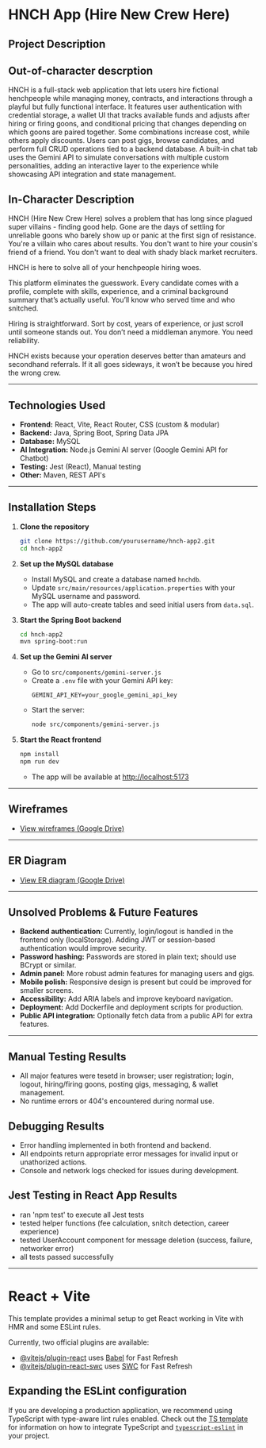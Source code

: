 # HNCH App (Hire New Crew Here)

## Project Description

## Out-of-character descrption
HNCH is a full-stack web application that lets users hire fictional henchpeople while managing money, contracts, and interactions through a playful but fully functional interface. It features user authentication with credential storage, a wallet UI that tracks available funds and adjusts after hiring or firing goons, and conditional pricing that changes depending on which goons are paired together. Some combinations increase cost, while others apply discounts. Users can post gigs, browse candidates, and perform full CRUD operations tied to a backend database. A built-in chat tab uses the Gemini API to simulate conversations with multiple custom personalities, adding an interactive layer to the experience while showcasing API integration and state management.

## In-Character Description
HNCH (Hire New Crew Here) solves a problem that has long since plagued super villains - finding good help. Gone are the days of settling for unreliable goons who barely show up or panic at the first sign of resistance. You're a villain who cares about results. You don't want to hire your cousin's friend of a friend. You don't want to deal with shady black market recruiters.

HNCH is here to solve all of your henchpeople hiring woes.

This platform eliminates the guesswork. Every candidate comes with a profile, complete with skills, experience, and a criminal background summary that’s actually useful. You’ll know who served time and who snitched.

Hiring is straightforward. Sort by cost, years of experience, or just scroll until someone stands out. You don’t need a middleman anymore. You need reliability.

HNCH exists because your operation deserves better than amateurs and secondhand referrals. If it all goes sideways, it won’t be because you hired the wrong crew.

------

## Technologies Used

- **Frontend:** React, Vite, React Router, CSS (custom & modular)
- **Backend:** Java, Spring Boot, Spring Data JPA
- **Database:** MySQL
- **AI Integration:** Node.js Gemini AI server (Google Gemini API for Chatbot)
- **Testing:** Jest (React), Manual testing
- **Other:** Maven, REST API's

------

## Installation Steps

1. **Clone the repository**
   ```sh
   git clone https://github.com/yourusername/hnch-app2.git
   cd hnch-app2
   ```

2. **Set up the MySQL database**
   - Install MySQL and create a database named `hnchdb`.
   - Update `src/main/resources/application.properties` with your MySQL username and password.
   - The app will auto-create tables and seed initial users from `data.sql`.

3. **Start the Spring Boot backend**
   ```sh
   cd hnch-app2
   mvn spring-boot:run
   ```

4. **Set up the Gemini AI server**
   - Go to `src/components/gemini-server.js`
   - Create a `.env` file with your Gemini API key:
     ```
     GEMINI_API_KEY=your_google_gemini_api_key
     ```
   - Start the server:
     ```sh
     node src/components/gemini-server.js
     ```

5. **Start the React frontend**
   ```sh
   npm install
   npm run dev
   ```
   - The app will be available at [http://localhost:5173](http://localhost:5173)

------

## Wireframes

- [View wireframes (Google Drive)](https://drive.google.com/file/d/1gG_k6nwxRLm6LEPiEsL46inYkSyeeGXi/view?usp=sharing)

------

## ER Diagram

- [View ER diagram (Google Drive)](https://docs.google.com/document/d/1nNNy5MtXPg8vz8Mj7SaQBxTrZiQ2oGplDOd9HRUoFpY/edit?usp=sharing)

------

## Unsolved Problems & Future Features

- **Backend authentication:** Currently, login/logout is handled in the frontend only (localStorage). Adding JWT or session-based authentication would improve security.
- **Password hashing:** Passwords are stored in plain text; should use BCrypt or similar.
- **Admin panel:** More robust admin features for managing users and gigs.
- **Mobile polish:** Responsive design is present but could be improved for smaller screens.
- **Accessibility:** Add ARIA labels and improve keyboard navigation.
- **Deployment:** Add Dockerfile and deployment scripts for production.
- **Public API integration:** Optionally fetch data from a public API for extra features.

------

## Manual Testing Results
- All major features were tesetd in browser; user registration; login, logout, hiring/firing goons, posting gigs, messaging, & wallet management.
- No runtime errors or 404's encountered during normal use.

## Debugging Results
- Error handling implemented in both frontend and backend.
- All endpoints return appropriate error messages for invalid input or unathorized actions.
- Console and network logs checked for issues during development.

## Jest Testing in React App Results
- ran 'npm test' to execute all Jest tests
- tested helper functions (fee calculation, snitch detection, career experience)
- tested UserAccount component for message deletion (success, failure, networker error)
- all tests passed successfully

------

# React + Vite

This template provides a minimal setup to get React working in Vite with HMR and some ESLint rules.

Currently, two official plugins are available:

- [@vitejs/plugin-react](https://github.com/vitejs/vite-plugin-react/blob/main/packages/plugin-react) uses [Babel](https://babeljs.io/) for Fast Refresh
- [@vitejs/plugin-react-swc](https://github.com/vitejs/vite-plugin-react/blob/main/packages/plugin-react-swc) uses [SWC](https://swc.rs/) for Fast Refresh

## Expanding the ESLint configuration

If you are developing a production application, we recommend using TypeScript with type-aware lint rules enabled. Check out the [TS template](https://github.com/vitejs/vite/tree/main/packages/create-vite/template-react-ts) for information on how to integrate TypeScript and [`typescript-eslint`](https://typescript-eslint.io) in your project.